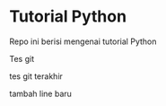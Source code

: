 # Tutorial Python

Repo ini berisi mengenai tutorial Python

Tes git

tes git terakhir


tambah line baru